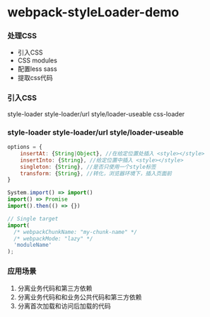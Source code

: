 # webpack-styleLoader-demo

### 处理CSS

- 引入CSS
- CSS modules
- 配置less sass
- 提取css代码

### 引入CSS
 style-loader style-loader/url style/loader-useable
 css-loader
 

### style-loader style-loader/url style/loader-useable
```javascript
options = {
    insertAt: {String|Object}, //在给定位置处插入 <style></style>
    insertInto: {String}, //给定位置中插入 <style></style>
    singleton: {String}, //是否只使用一个style标签
    transform: {String}, //转化，浏览器环境下，插入页面前
}
```
```javascript
System.import() => import()
import() => Promise
import().then(() => {})
```
```javascript
// Single target
import(
  /* webpackChunkName: "my-chunk-name" */
  /* webpackMode: "lazy" */
  'moduleName'
);
```
### 应用场景

1. 分离业务代码和第三方依赖
2. 分离业务代码和和业务公共代码和第三方依赖
3. 分离首次加载和访问后加载的代码


    
